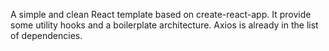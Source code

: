 A simple and clean React template based on create-react-app.
It provide some utility hooks and a boilerplate architecture.
Axios is already in the list of dependencies.
